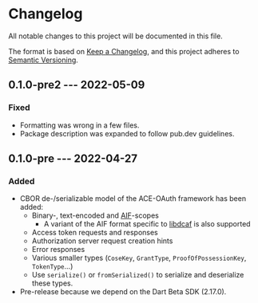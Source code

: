 # Changelog
All notable changes to this project will be documented in this file.

The format is based on [Keep a Changelog](https://keepachangelog.com/en/1.0.0/),
and this project adheres to [Semantic Versioning](https://semver.org/spec/v2.0.0.html).

## 0.1.0-pre2 --- 2022-05-09

### Fixed
- Formatting was wrong in a few files.
- Package description was expanded to follow pub.dev guidelines.

## 0.1.0-pre --- 2022-04-27

### Added
- CBOR de-/serializable model of the ACE-OAuth framework has been added:
    - Binary-, text-encoded and [AIF](https://datatracker.ietf.org/doc/html/draft-ietf-ace-aif)-scopes
      - A variant of the AIF format specific to [libdcaf](https://gitlab.informatik.uni-bremen.de/DCAF/dcaf) is also supported
    - Access token requests and responses
    - Authorization server request creation hints
    - Error responses
    - Various smaller types (`CoseKey`, `GrantType`, `ProofOfPossessionKey`, `TokenType`...)
    - Use `serialize()` or `fromSerialized()` to serialize and deserialize these types.
- Pre-release because we depend on the Dart Beta SDK (2.17.0).
